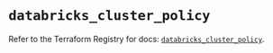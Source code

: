 # `databricks_cluster_policy`

Refer to the Terraform Registry for docs: [`databricks_cluster_policy`](https://registry.terraform.io/providers/databricks/databricks/1.53.0/docs/resources/cluster_policy).
